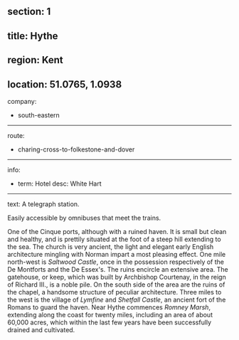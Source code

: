 section: 1
----
title: Hythe
----
region: Kent
----
location: 51.0765, 1.0938
----
company:
- south-eastern
----
route:
- charing-cross-to-folkestone-and-dover
----
info:
- term: Hotel
  desc: White Hart
----
text: A telegraph station.

Easily accessible by omnibuses that meet the trains.

One of the Cinque ports, although with a ruined haven. It is small but clean and healthy, and is prettily situated at the foot of a steep hill extending to the sea. The church is very ancient, the light and elegant early English architecture mingling with Norman impart a most pleasing effect. One mile north-west is *Saltwood Castle*, once in the possession respectively of the De Montforts and the De Essex's. The ruins encircle an extensive area. The gatehouse, or keep, which was built by Archbishop Courtenay, in the reign of Richard III., is a noble pile. On the south side of the area are the ruins of the chapel, a handsome structure of peculiar architecture. Three miles to the west is the village of *Lymfine* and *Shetfall Castle*, an ancient fort of the Romans to guard the haven. Near Hythe commences *Romney Marsh*, extending along the coast for twenty miles, including an area of about 60,000 acres, which within the last few years have been successfully drained and cultivated.
